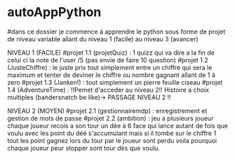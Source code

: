 # autoAppPython

#dans ce dossier je commence à apprendre le python sous forme de projet de niveau variable allant du niveau 1 (facile) au niveau 3 (avancer) 

NIVEAU 1 (FACILE)
#projet 1.1 (projetQuiz) : 1 quizz qui va dire a la fin de celui ci la note de l'user /5 (pas envie de faire 10 question) 
#projet 1.2 (JusteChiffre) : le juste prix tout simplement entre un chiffre qui sera le maximum et tenter de deviner le chiffre ou nombre gagnant allant de 1 à zero
#projet 1.3 (Janken!) : tout simplement un pierre feuille ciseau 
#projet 1.4 (AdventureTime) : !!Pemet d'acceder au niveau 2!! Histoire a choix multiples (bandersnatch be like)-> PASSAGE NIVEAU 2 !!

NIVEAU 2 (MOYEN) 
#projet 2.1 (gestionnairemdp) : enregistrement et gestion de mots de passe 
#projet 2.2 (ambition) : jeu a plusieurs joueur chaque joueur recois a son tour un dée à 6 face qui lance autant de fois que voulu avec les point du déé s'accumulant mais si                            il tombe sur le chiffre 1 tout les point gagnez lors du tour par le joueur sont perdu voila pourquoi chaque joueur peur stopper sont tour dès que                               voulu.



